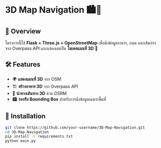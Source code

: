 # 3D Map Navigation 🏙🚀

## 📌 Overview
โครงการนี้ใช้ **Flask + Three.js + OpenStreetMap** เพื่อดึงข้อมูลอาคาร, ถนน และเส้นทางจาก Overpass API และแสดงผลเป็น **โมเดลแผนที่ 3D** 🚀

## 🛠 Features
- 🌍 **แสดงแผนที่ 3D** จาก OSM
- 🏗 **สร้างอาคาร 3D** จาก Overpass API
- 🚗 **นำทางเส้นทาง 3D** ด้วย OSRM
- 🏙 **รองรับ Bounding Box** สำหรับการดึงข้อมูลเฉพาะพื้นที่

## 🔧 Installation
```sh
git clone https://github.com/your-username/3D-Map-Navigation.git
cd 3D-Map-Navigation
pip install -r requirements.txt
python main.py
